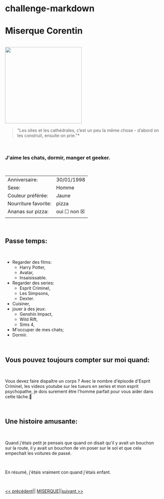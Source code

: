 # challenge-markdown

# Miserque Corentin

<br>

<img src="https://media-exp1.licdn.com/dms/image/D4E03AQG9xza19BdNLg/profile-displayphoto-shrink_400_400/0/1666108226560?e=1674086400&v=beta&t=SAx__eU-wha_8tFYuFjvakXJk402q-5VuZ7Gn-SwOxU" alt="" width="250px"/>

<br>

>"Les sites et les cathédrales, c’est un peu la même chose - d’abord on les construit, ensuite on prie."*

<br>

### J'aime les chats, dormir, manger et geeker.

<br>

|  |  | 
|-----------|-----------|
| Anniversaire: |  30/01/1998 | 
| Sexe: | Homme |
| Couleur préférée: | Jaune |       
| Nourriture favorite: | pizza |    
| Ananas sur pizza: | oui ☐ non ☒ | 
||

<br>

## Passe temps:

<br>

* Regarder des films:
    * Harry Potter,
    * Avatar,
    * Insaisissable.
* Regarder des series:
    * Esprit Criminel,
    * Les Simpsons,
    * Dexter.
* Cuisiner,
* jouer à des jeux:
    * Genshin Impact,
    * Wild Rift,
    * Sims 4,
* M'occuper de mes chats;
* Dormir.

<br>

## Vous pouvez toujours compter sur moi quand:

<br>

Vous devez faire dispaître un corps ?  Avec le nombre d'épisode d'Esprit Criminel, les videos youtube sur les tueurs en series et mon esprit psychopathe, je dois surement être l'homme parfait pour vous aider dans cette tâche.🐷

<br>

## Une histoire amusante:

<br>

Quand j'étais petit je pensais que quand on disait qu'il y avait un bouchon sur la route, il y avait un bouchon de vin poser sur le sol et que cela empechait les voitures de passé. 

<br>

En résumé, j'étais vraiment con quand j'étais enfant.

<br>

[<< précédent](https://github.com/CV136/challenge-markdown/ "Céline Verreydt")|| [MISERQUE](https://github.com/Corentinmiserque/challenge-markdown/ "Corentin Miserque")||[suivant >>](https://github.com/DCoppee/Challenge-Markdown/ "Dominique Coppée")
